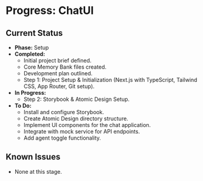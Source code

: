 # Progress: ChatUI

## Current Status
- **Phase:** Setup
- **Completed:**
    - Initial project brief defined.
    - Core Memory Bank files created.
    - Development plan outlined.
    - Step 1: Project Setup & Initialization (Next.js with TypeScript, Tailwind CSS, App Router, Git setup).
- **In Progress:**
    - Step 2: Storybook & Atomic Design Setup.
- **To Do:**
    - Install and configure Storybook.
    - Create Atomic Design directory structure.
    - Implement UI components for the chat application.
    - Integrate with mock service for API endpoints.
    - Add agent toggle functionality.

## Known Issues
- None at this stage. 